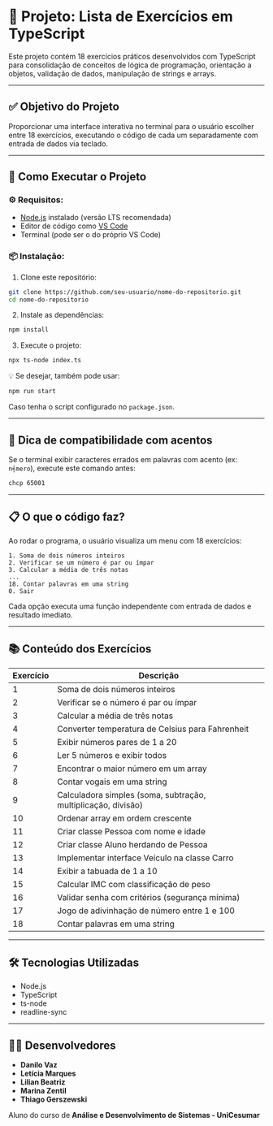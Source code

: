# 📘 Projeto: Lista de Exercícios em TypeScript

Este projeto contém 18 exercícios práticos desenvolvidos com TypeScript para consolidação de conceitos de lógica de programação, orientação a objetos, validação de dados, manipulação de strings e arrays.

---

## ✅ Objetivo do Projeto

Proporcionar uma interface interativa no terminal para o usuário escolher entre 18 exercícios, executando o código de cada um separadamente com entrada de dados via teclado.

---

## 🚀 Como Executar o Projeto

### ⚙️ Requisitos:

- [Node.js](https://nodejs.org/) instalado (versão LTS recomendada)
- Editor de código como [VS Code](https://code.visualstudio.com/)
- Terminal (pode ser o do próprio VS Code)

### 📦 Instalação:

1. Clone este repositório:
```bash
git clone https://github.com/seu-usuario/nome-do-repositorio.git
cd nome-do-repositorio
```

2. Instale as dependências:
```bash
npm install
```

3. Execute o projeto:
```bash
npx ts-node index.ts
```

💡 Se desejar, também pode usar:
```bash
npm run start
```
Caso tenha o script configurado no `package.json`.

---

## 🔄 Dica de compatibilidade com acentos

Se o terminal exibir caracteres errados em palavras com acento (ex: `n╡mero`), execute este comando antes:
```bash
chcp 65001
```

---

## 📋 O que o código faz?

Ao rodar o programa, o usuário visualiza um menu com 18 exercícios:

```text
1. Soma de dois números inteiros
2. Verificar se um número é par ou ímpar
3. Calcular a média de três notas
...
18. Contar palavras em uma string
0. Sair
```

Cada opção executa uma função independente com entrada de dados e resultado imediato.

---

## 📚 Conteúdo dos Exercícios

| Exercício | Descrição |
|-----------|-----------|
| 1 | Soma de dois números inteiros |
| 2 | Verificar se o número é par ou ímpar |
| 3 | Calcular a média de três notas |
| 4 | Converter temperatura de Celsius para Fahrenheit |
| 5 | Exibir números pares de 1 a 20 |
| 6 | Ler 5 números e exibir todos |
| 7 | Encontrar o maior número em um array |
| 8 | Contar vogais em uma string |
| 9 | Calculadora simples (soma, subtração, multiplicação, divisão) |
| 10 | Ordenar array em ordem crescente |
| 11 | Criar classe Pessoa com nome e idade |
| 12 | Criar classe Aluno herdando de Pessoa |
| 13 | Implementar interface Veículo na classe Carro |
| 14 | Exibir a tabuada de 1 a 10 |
| 15 | Calcular IMC com classificação de peso |
| 16 | Validar senha com critérios (segurança mínima) |
| 17 | Jogo de adivinhação de número entre 1 e 100 |
| 18 | Contar palavras em uma string |

---

## 🛠 Tecnologias Utilizadas

- Node.js
- TypeScript
- ts-node
- readline-sync

---

## 👨‍💻 Desenvolvedores

- **Danilo Vaz**  
- **Letícia Marques** 
- **Lilian Beatriz** 
- **Marina Zentil** 
- **Thiago Gerszewski** 

Aluno do curso de **Análise e Desenvolvimento de Sistemas - UniCesumar**
